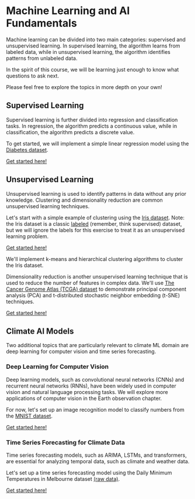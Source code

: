 # Machine Learning and AI Fundamentals

Machine learning can be divided into two main categories: supervised and unsupervised learning. In supervised learning, the algorithm learns from labeled data, while in unsupervised learning, the algorithm identifies patterns from unlabeled data.

In the spirit of this course, we will be learning just enough to know what questions to ask next.

Please feel free to explore the topics in more depth on your own!

## Supervised Learning

Supervised learning is further divided into regression and classification tasks. In regression, the algorithm predicts a continuous value, while in classification, the algorithm predicts a discrete value.

To get started, we will implement a simple linear regression model using the [Diabetes dataset](https://scikit-learn.org/stable/datasets/toy_dataset.html#diabetes-dataset).

[Get started here!](./Start/Diabetes%20Regression.ipynb)

## Unsupervised Learning

Unsupervised learning is used to identify patterns in data without any prior knowledge. Clustering and dimensionality reduction are common unsupervised learning techniques.

Let's start with a simple example of clustering using the [Iris dataset](https://en.wikipedia.org/wiki/Iris_flower_data_set). Note: the Iris dataset is a classic <u>labeled</u> (remember, think supervised) dataset, but we will ignore the labels for this exercise to treat it as an unsupervised learning problem.

[Get started here!](./Start/Iris%20Clustering.ipynb)

We'll implement k-means and hierarchical clustering algorithms to cluster the Iris dataset.

Dimensionality reduction is another unsupervised learning technique that is used to reduce the number of features in complex data. We'll use [The Cancer Genome Atlas (TCGA) dataset](https://www.cancer.gov/about-nci/organization/ccg/research/structural-genomics/tcga) to demonstrate principal component analysis (PCA) and t-distributed stochastic neighbor embedding (t-SNE) techniques.

[Get started here!](./Start/Cancer%20Dimensionality%20Reduction.ipynb)

## Climate AI Models

Two additional topics that are particularly relevant to climate ML domain are deep learning for computer vision and time series forecasting.

### Deep Learning for Computer Vision

Deep learning models, such as convolutional neural networks (CNNs) and recurrent neural networks (RNNs), have been widely used in computer vision and natural language processing tasks. We will explore more applications of computer vision in the Earth observation chapter.

For now, let's set up an image recognition model to classify numbers from the [MNIST dataset](https://en.wikipedia.org/wiki/MNIST_database).

[Get started here!](./Start/MNIST%20Computer%20Vision.ipynb)

### Time Series Forecasting for Climate Data

Time series forecasting models, such as ARIMA, LSTMs, and transformers, are essential for analyzing temporal data, such as climate and weather data.

Let's set up a time series forecasting model using the Daily Minimum Temperatures in Melbourne dataset [(raw data)](https://raw.githubusercontent.com/jbrownlee/Datasets/master/daily-min-temperatures.csv).

[Get started here!](./Start/Melbourne%20Forecasting.ipynb)

<!-- https://rstudio-pubs-static.s3.amazonaws.com/780805_e5204cea11a44fa99f09bc4cc8816593.html -->
